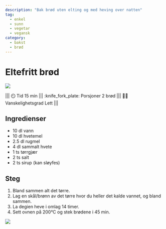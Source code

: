 ```yaml
---
description: "Bak brød uten elting og med heving over natten"
tag:
  - enkel
  - sunn
  - vegetar
  - vegansk
category:
  - bakst
  - brød
---
```


# Eltefritt brød

![](/static/wok-med-tofu/wok-med-tofu.webp)

<!-- dprint-ignore-start -->
||| :timer_clock: Tid
15 min
||| :knife_fork_plate: Porsjoner
2 brød
||| :cook: Vanskelighetsgrad
Lett
|||
<!-- dprint-ignore-end -->

## Ingredienser

- 10 dl vann
- 10 dl hvetemel
- 2.5 dl rugmel
- 4 dl sammalt hvete
- 1 ts tørrgjær
- 2 ts salt
- 2 ts sirup (kan sløyfes)

## Steg

1. Bland sammen alt det tørre.
2. Lag en skål/brønn av det tørre hvor du heller det kalde vannet, og bland sammen.
3. La degien heve i omlag 14 timer.
4. Sett ovnen på 200°C og stek brødene i 45 min.

![](/static/wok-med-tofu/wok.webp)
